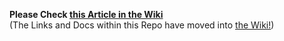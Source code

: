 **Please Check [this Article in the Wiki](../../../wiki/Receive-via-HTTP-with-ngrok-using-a-QT-Wallet)**<br>(The Links and Docs within this Repo have moved into [the Wiki!](/../../../wiki))	